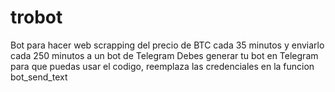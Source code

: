 # trobot
Bot para hacer web scrapping del precio de BTC cada 35 minutos y enviarlo cada 250 minutos a un bot de Telegram
Debes generar tu bot en Telegram para que puedas usar el codigo, reemplaza las credenciales en la funcion bot_send_text
